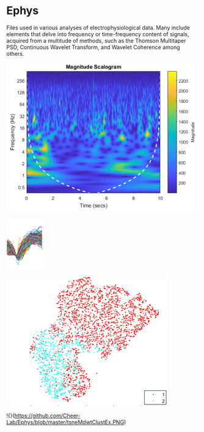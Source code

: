 # Ephys
Files used in various analyses of electrophysiological data. Many include elements that delve into frequency or time-frequency content of signals, acquired from a multitude of methods, such as the Thomson Multitaper PSD, Continuous Wavelet Transform, and Wavelet Coherence among others.

![Continuous Wavelet Transform](https://github.com/Cheer-Lab/Ephys/blob/master/cwtEx.PNG)

![](https://github.com/Cheer-Lab/Ephys/blob/master/spkClustEx.PNG)

![](https://github.com/Cheer-Lab/Ephys/blob/master/tsnePlxClustEx.PNG)

!{}(https://github.com/Cheer-Lab/Ephys/blob/master/tsneMdwtClustEx.PNG)
